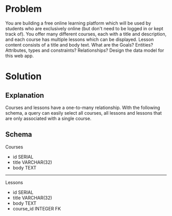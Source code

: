 # Problem

You are building a free online learning platform which will be used by students who are exclusively online (but don't need to be logged in or kept track of). You offer many different courses, each with a title and description, and each course has multiple lessons which can be displayed. Lesson content consists of a title and body text. What are the Goals? Entities? Attributes, types and constraints? Relationships? Design the data model for this web app.

# Solution

## Explanation

Courses and lessons have a one-to-many relationship.
With the following schema, a query can easily select all courses, all lessons and lessons that are only associated with a single course.

## Schema

Courses

- id SERIAL
- title VARCHAR(32)
- body TEXT

---

Lessons

- id SERIAL
- title VARCHAR(32)
- body TEXT
- course_id INTEGER FK